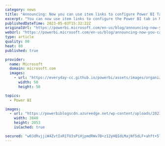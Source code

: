 ```yaml
---
category: news
title: "Announcing: Now you can use item links to configure Power BI Tabs in Microsoft Teams"
excerpt: "You can now use item links to configure the Power BI tab in Microsoft Teams. Read this blog for all the details."
publishedDateTime: 2023-05-03T15:32:22Z
originalUrl: "https://powerbi.microsoft.com/en-us/blog/announcing-now-you-can-use-item-links-to-configure-power-bi-tabs-in-microsoft-teams/"
webUrl: "https://powerbi.microsoft.com/en-us/blog/announcing-now-you-can-use-item-links-to-configure-power-bi-tabs-in-microsoft-teams/"
type: article
quality: 80
heat: 80
published: true

provider:
  name: Microsoft
  domain: microsoft.com
  images:
    - url: "https://everyday-cc.github.io/powerbi/assets/images/organizations/microsoft.com-50x50.jpg"
      width: 50
      height: 50

topics:
  - Power BI

images:
  - url: "https://powerbiblogscdn.azureedge.net/wp-content/uploads/2023/05/pbi-teams-tab-config2.png"
    width: 3840
    height: 2053
    isCached: true

secured: "w0JdRvjjiW4ZvtIxR1TU3sPiHjpmdRWv7B+z12yHQIdLMajNf5dLF+ahft+5li3G2dQZaXEDT4SXeBbFCSD2YNHdR9ML+kIhdXTJ/zrtCyrg2BgSoFU1WO1+ofye4Gaox2ylcYIQwShDB4Dw0NPU2Zm9AtTJPL5pdM4fPcFM8vfXikBMsOYQl5iK3DYrhtEKNtSLgHI60gguL+cmllkNntu+6NrTZ/nvFvkfgUk3VWKAqF+yx5R7nUhKQJVkvqW3uUnZwjQWwohB9mMYaWGqltUAgYlcIozxaeTggJn/JuANbAzdse0kBDd8VwCCtUkseE4Ap9WKuPQlh0881reaiClTVSDHtvG+N9Caez03+qo=;79gD0FPcj5G9WSdb9Bfmnw=="
---
```


